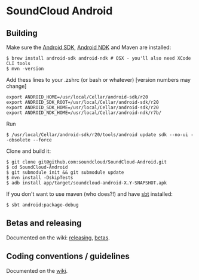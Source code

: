 # SoundCloud Android

## Building

Make sure the [Android SDK][], [Android NDK][] and Maven are installed:

    $ brew install android-sdk android-ndk # OSX - you'll also need XCode CLI tools
    $ mvn -version

Add thess lines to your .zshrc (or bash or whatever) [version numbers may change]

    export ANDROID_HOME=/usr/local/Cellar/android-sdk/r20
    export ANDROID_SDK_ROOT=/usr/local/Cellar/android-sdk/r20
    export ANDROID_SDK_HOME=/usr/local/Cellar/android-sdk/r20
    export ANDROID_NDK_HOME=/usr/local/Cellar/android-ndk/r7b/

Run

    $ /usr/local/Cellar/android-sdk/r20/tools/android update sdk --no-ui --obsolete --force

Clone and build it:

    $ git clone git@github.com:soundcloud/SoundCloud-Android.git
    $ cd SoundCloud-Android
    $ git submodule init && git submodule update
    $ mvn install -DskipTests
    $ adb install app/target/soundcloud-android-X.Y-SNAPSHOT.apk

If you don't want to use maven (who does?!) and have [sbt][] installed:

    $ sbt android:package-debug

## Betas and releasing

Documented on the wiki: [releasing][], [betas][].

## Coding conventions / guidelines

Documented on the [wiki][].

[Android SDK]: http://developer.android.com/sdk/index.html
[Android NDK]: http://developer.android.com/sdk/ndk/index.html
[sbt]: https://github.com/harrah/xsbt/
[wiki]: https://github.com/soundcloud/SoundCloud-Android/wiki/
[releasing]: https://github.com/soundcloud/SoundCloud-Android/wiki/Releasing
[betas]: https://github.com/soundcloud/SoundCloud-Android/wiki/Betas
